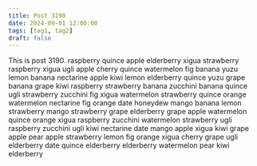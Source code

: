```yaml
---
title: Post 3190
date: 2024-09-01 12:00:00
tags: [tag1, tag2]
draft: false
---
```

This is post 3190.
raspberry
quince
apple
elderberry
xigua
strawberry
raspberry
xigua
ugli
apple
cherry
quince
watermelon
fig
banana
yuzu
lemon
banana
nectarine
apple
kiwi
lemon
elderberry
quince
yuzu
grape
banana
grape
kiwi
raspberry
strawberry
banana
zucchini
banana
quince
ugli
strawberry
zucchini
fig
xigua
watermelon
strawberry
quince
orange
watermelon
nectarine
fig
orange
date
honeydew
mango
banana
lemon
strawberry
mango
strawberry
grape
elderberry
grape
apple
watermelon
quince
orange
xigua
raspberry
zucchini
watermelon
strawberry
ugli
raspberry
zucchini
ugli
kiwi
nectarine
date
mango
apple
xigua
kiwi
grape
apple
pear
apple
strawberry
lemon
fig
orange
xigua
cherry
grape
ugli
elderberry
date
quince
elderberry
elderberry
watermelon
pear
kiwi
elderberry
